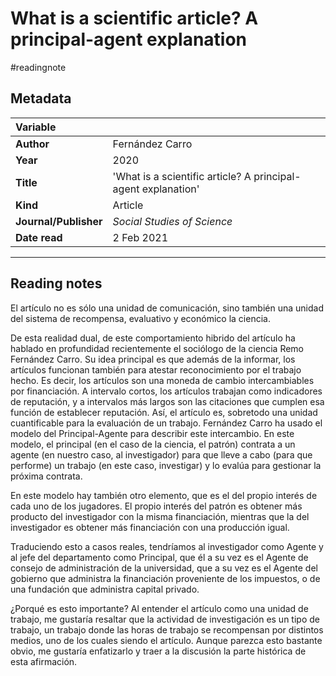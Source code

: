 # What is a scientific article? A principal-agent explanation
#readingnote 


## Metadata

|   Variable     |  |
|:--------------|:-----------|
| **Author**			| Fernández Carro     | 
| **Year**				| 		2020	 | 
| **Title**				| 	'What is a scientific article? A principal-agent explanation'		 | 
| **Kind**				| Article| 
| **Journal/Publisher**				| 	*Social Studies of Science*		 | 
| **Date read**				| 	2 Feb 2021	 | 


---

## Reading notes
El artículo no es sólo una unidad de comunicación, sino también una unidad del sistema de recompensa, evaluativo y económico la ciencia. 

De esta realidad dual, de este comportamiento hibrido del artículo ha hablado en profundidad recientemente el sociólogo de la ciencia Remo Fernández Carro. Su idea principal es que además de la informar, los artículos funcionan también para atestar reconocimiento por el trabajo hecho. Es decir, los artículos son una moneda de cambio intercambiables por financiación. A intervalo cortos, los artículos trabajan como indicadores de reputación, y a intervalos más largos son las citaciones que cumplen esa función de establecer reputación. Así, el artículo es, sobretodo una unidad cuantificable para la evaluación de un trabajo. Fernández Carro ha usado el modelo del Principal-Agente para describir este intercambio. En este modelo, el principal (en el caso de la ciencia, el patrón) contrata a un agente (en nuestro caso, al investigador) para que lleve a cabo (para que performe) un trabajo (en este caso, investigar) y lo evalúa para gestionar la próxima contrata. 

En este modelo hay también otro elemento, que es el del propio interés de cada uno de los jugadores. El propio interés del patrón es obtener más producto del investigador con la misma financiación, mientras que la del investigador es obtener más financiación con una producción igual.

Traduciendo esto a casos reales, tendríamos al investigador como Agente y al jefe del departamento como Principal, que él a su vez es el Agente de consejo de administración de la universidad, que a su vez es el Agente del gobierno que administra la financiación proveniente de los impuestos, o de una fundación que administra capital privado.

¿Porqué es esto importante?  Al entender el artículo como una unidad de trabajo, me gustaría resaltar que la actividad de investigación es un tipo de trabajo, un trabajo donde las horas de trabajo se recompensan por distintos medios, uno de los cuales siendo el artículo. Aunque parezca esto bastante obvio, me gustaría enfatizarlo y traer a la discusión la parte histórica de esta afirmación. 